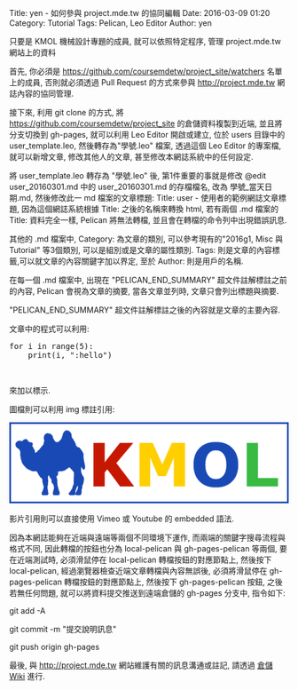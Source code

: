 Title: yen - 如何參與 project.mde.tw 的協同編輯
Date: 2016-03-09 01:20
Category: Tutorial
Tags: Pelican, Leo Editor
Author: yen

只要是 KMOL 機械設計專題的成員, 就可以依照特定程序, 管理 project.mde.tw 網站上的資料

<!-- PELICAN_END_SUMMARY -->

首先, 你必須是 <https://github.com/coursemdetw/project_site/watchers> 名單上的成員, 否則就必須透過 Pull Request 的方式來參與 <http://project.mde.tw> 網誌內容的協同管理.

接下來, 利用 git clone 的方式, 將 <https://github.com/coursemdetw/project_site> 的倉儲資料複製到近端, 並且將分支切換到 gh-pages, 就可以利用 Leo Editor 開啟或建立, 位於 users 目錄中的 user_template.leo, 然後轉存為"學號.leo" 檔案, 透過這個 Leo Editor 的專案檔, 就可以新增文章, 修改其他人的文章, 甚至修改本網誌系統中的任何設定.

將 user_template.leo 轉存為 "學號.leo" 後, 第1件重要的事就是修改 @edit user_20160301.md 中的 user_20160301.md 的存檔檔名, 改為 學號_當天日期.md, 然後修改此一 md 檔案的文章標題: Title: user - 使用者的範例網誌文章標題, 因為這個網誌系統根據 Title: 之後的名稱來轉換 html, 若有兩個 .md 檔案的 Title: 資料完全一樣, Pelican 將無法轉檔, 並且會在轉檔的命令列中出現錯誤訊息.

其他的 .md 檔案中, Category: 為文章的類別, 可以參考現有的"2016g1, Misc 與 Tutorial" 等3個類別, 可以是組別或是文章的屬性類別.
Tags: 則是文章的內容標籤,可以就文章的內容關鍵字加以界定, 至於 Author: 則是用戶的名稱.

在每一個 .md 檔案中, 出現在 "PELICAN_END_SUMMARY" 超文件註解標註之前的內容, Pelican 會視為文章的摘要, 當各文章並列時, 文章只會列出標題與摘要.

"PELICAN_END_SUMMARY" 超文件註解標註之後的內容就是文章的主要內容.

文章中的程式可以利用:

<pre class="brush: python;">
for i in range(5):
    print(i, ":hello")
</pre>
<br />

來加以標示.

圖檔則可以利用 img 標註引用:

<img src="https://raw.githubusercontent.com/chiamingyen/kmolab/gh-pages/logo/kmol_1172x340_color_3yrs.png" width="600" />

影片引用則可以直接使用 Vimeo 或 Youtube 的 embedded 語法.

因為本網誌能夠在近端與遠端等兩個不同環境下運作, 而兩端的關鍵字搜尋流程與格式不同, 因此轉檔的按鈕也分為 local-pelican 與 gh-pages-pelican 等兩個, 要在近端測試時, 必須滑鼠停在 local-pelican 轉檔按鈕的對應節點上, 然後按下 local-pelican, 經過瀏覽器檢查近端文章轉檔與內容無誤後, 必須將滑鼠停在 gh-pages-pelican 轉檔按鈕的對應節點上, 然後按下 gh-pages-pelican 按鈕, 之後若無任何問題, 就可以將資料提交推送到遠端倉儲的 gh-pages 分支中, 指令如下:

git add -A

git commit -m "提交說明訊息"

git push origin gh-pages

最後, 與 <http://project.mde.tw> 網站維護有關的訊息溝通或註記, 請透過 <a href="https://github.com/coursemdetw/project_site/wiki/%E6%A9%9F%E6%A2%B0%E8%A8%AD%E8%A8%88%E5%B0%88%E9%A1%8C%E5%8D%94%E5%90%8C%E7%B6%B2%E7%AB%99%E8%A8%98%E4%BA%8B">倉儲 Wiki</a> 進行.